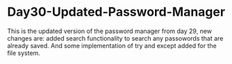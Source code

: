 # Day30-Updated-Password-Manager
This is the updated version of the password manager from day 29, new changes are: added search functionality to search any passowords that are already saved. And some implementation of try and except added for the file system.

